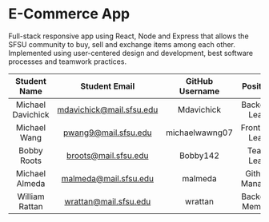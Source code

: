 # E-Commerce App
Full-stack responsive app using React, Node and Express that allows the
SFSU community to buy, sell and exchange items among each other.
Implemented using user-centered design and development, best software processes
and teamwork practices.

| Student Name | Student Email | GitHub Username | Position |
|    :---:     |     :---:     |     :---:       |     :---:       |
| Michael Davichick      |      mdavichick@mail.sfsu.edu         |       Mdavichick          | Backend Lead|
| Michael Wang     | pwang9@mail.sfsu.edu            |   michaelwawng07              | Frontend Lead|
| Bobby Roots      |   broots@mail.sfsu.edu            |  Bobby142               | Team Lead|
| Michael Almeda      |      malmeda@mail.sfsu.edu         |    malmeda             | Github Manager|
| William Rattan      |   wrattan@mail.sfsu.edu            |   wrattan              | Backend Member|





